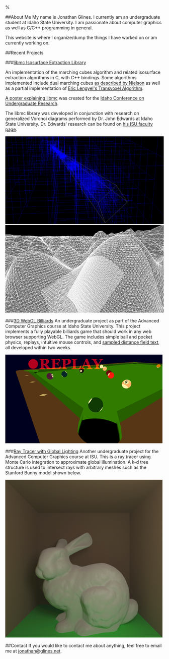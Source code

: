 % 

##About Me
My name is Jonathan Glines. I currently am an undergraduate student at Idaho
State University. I am passionate about computer graphics as well as C/C++
programming in general.

This website is where I organize/dump the things I have worked on or am
currently working on.

##Recent Projects

###[libmc Isosurface Extraction Library](https://github.com/auntieNeo/libmc)

An implementation of the marching cubes algorithm and related isosurface
extraction algorithms in C, with C++ bindings. Some algorithms implemented
include dual marching cubes [as described by
Nielson](http://dl.acm.org/citation.cfm?id=1034484) as well as a partial
implementation of [Eric Lengyel's Transvoxel
Algorithm](http://transvoxel.org/).

[A poster explaining libmc](./productions/libmc/poster.pdf) was created for the
[Idaho Conference on Undergraduate
Research](https://academics.boisestate.edu/icur/).

The libmc library was developed in conjunction with research on generalized
Voronoi diagrams performed by Dr. John Edwards at Idaho State University. Dr.
Edwards' research can be found on [his ISU faculty
page](http://www2.cose.isu.edu/~edwajohn/).

[![](./productions/libmc_view_frustum_octree_thumb.png "View Frustum Octree")](./productions/libmc_view_frustum_octree.png)
[![](./productions/libmc_terrain_thumb.png "Terrain")](./productions/libmc_terrain.png)

###[3D WebGL Billiards](./productions/billiards/billiards.html)
An undergraduate project as part of the Advanced Computer Graphics course at
Idaho State University. This project implements a fully playable billiards game
that should work in any web browser supporting WebGL. The game includes simple
ball and pocket physics, replays, intuitive mouse controls, and [sampled
distance field
text](http://www.valvesoftware.com/publications/2007/SIGGRAPH2007_AlphaTestedMagnification.pdf),
all developed within two weeks.

[![](./productions/billiards_thumb.png "Billiards Screenshot")](./productions/billiards.png)

###[Ray Tracer with Global Lighting](https://github.com/auntieNeo/rt)
Another undergraduate project for the Advanced Computer Graphics course at ISU.
This is a ray tracer using Monte Carlo integration to approximate global
illumination. A k-d tree structure is used to intersect rays with arbitrary
meshes such as the Stanford Bunny model shown below.

![](./productions/rt_bunny.png)

<!--
##Site Map

###[Articles](./articles/index.html)
Articles, tutorials, and postmortems for problems I've worked on. Most of these
are articles for my own benefit, but if you find any of them helpful that's
even better. I try to make demos, example code, and printable PDF's along with
each article.

###[Productions](./productions/index.html)
A collection of projects and demos I have made.  Most of these are viewable in
any modern web browser, with more to come.

###[Blog](./blog/index.html)
This is where I will (eventually) write about personal things unrelated to
programming.
-->

##Contact
If you would like to contact me about anything, feel free to email me at
[jonathan@glines.net](mailto:jonathan@glines.net).
